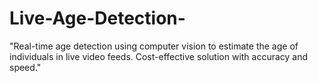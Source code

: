 # Live-Age-Detection-
"Real-time age detection using computer vision to estimate the age of individuals in live video feeds. Cost-effective solution with accuracy and speed."
